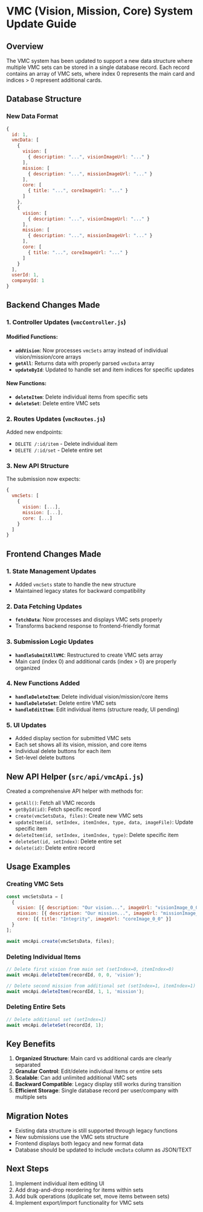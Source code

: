 # VMC (Vision, Mission, Core) System Update Guide

## Overview
The VMC system has been updated to support a new data structure where multiple VMC sets can be stored in a single database record. Each record contains an array of VMC sets, where index 0 represents the main card and indices > 0 represent additional cards.

## Database Structure

### New Data Format
```javascript
{
  id: 1,
  vmcData: [
    {
      vision: [
        { description: "...", visionImageUrl: "..." }
      ],
      mission: [
        { description: "...", missionImageUrl: "..." }
      ],
      core: [
        { title: "...", coreImageUrl: "..." }
      ]
    },
    {
      vision: [
        { description: "...", visionImageUrl: "..." }
      ],
      mission: [
        { description: "...", missionImageUrl: "..." }
      ],
      core: [
        { title: "...", coreImageUrl: "..." }
      ]
    }
  ],
  userId: 1,
  companyId: 1
}
```

## Backend Changes Made

### 1. Controller Updates (`vmcController.js`)

#### Modified Functions:
- **`addVision`**: Now processes `vmcSets` array instead of individual vision/mission/core arrays
- **`getAll`**: Returns data with properly parsed `vmcData` array
- **`updateById`**: Updated to handle set and item indices for specific updates

#### New Functions:
- **`deleteItem`**: Delete individual items from specific sets
- **`deleteSet`**: Delete entire VMC sets

### 2. Routes Updates (`vmcRoutes.js`)
Added new endpoints:
- `DELETE /:id/item` - Delete individual item
- `DELETE /:id/set` - Delete entire set

### 3. New API Structure
The submission now expects:
```javascript
{
  vmcSets: [
    {
      vision: [...],
      mission: [...],
      core: [...]
    }
  ]
}
```

## Frontend Changes Made

### 1. State Management Updates
- Added `vmcSets` state to handle the new structure
- Maintained legacy states for backward compatibility

### 2. Data Fetching Updates
- **`fetchData`**: Now processes and displays VMC sets properly
- Transforms backend response to frontend-friendly format

### 3. Submission Logic Updates
- **`handleSubmitAllVMC`**: Restructured to create VMC sets array
- Main card (index 0) and additional cards (index > 0) are properly organized

### 4. New Functions Added
- **`handleDeleteItem`**: Delete individual vision/mission/core items
- **`handleDeleteSet`**: Delete entire VMC sets
- **`handleEditItem`**: Edit individual items (structure ready, UI pending)

### 5. UI Updates
- Added display section for submitted VMC sets
- Each set shows all its vision, mission, and core items
- Individual delete buttons for each item
- Set-level delete buttons

## New API Helper (`src/api/vmcApi.js`)
Created a comprehensive API helper with methods for:
- `getAll()`: Fetch all VMC records
- `getById(id)`: Fetch specific record
- `create(vmcSetsData, files)`: Create new VMC sets
- `updateItem(id, setIndex, itemIndex, type, data, imageFile)`: Update specific item
- `deleteItem(id, setIndex, itemIndex, type)`: Delete specific item
- `deleteSet(id, setIndex)`: Delete entire set
- `delete(id)`: Delete entire record

## Usage Examples

### Creating VMC Sets
```javascript
const vmcSetsData = [
  {
    vision: [{ description: "Our vision...", imageUrl: "visionImage_0_0" }],
    mission: [{ description: "Our mission...", imageUrl: "missionImage_0_0" }],
    core: [{ title: "Integrity", imageUrl: "coreImage_0_0" }]
  }
];

await vmcApi.create(vmcSetsData, files);
```

### Deleting Individual Items
```javascript
// Delete first vision from main set (setIndex=0, itemIndex=0)
await vmcApi.deleteItem(recordId, 0, 0, 'vision');

// Delete second mission from additional set (setIndex=1, itemIndex=1)
await vmcApi.deleteItem(recordId, 1, 1, 'mission');
```

### Deleting Entire Sets
```javascript
// Delete additional set (setIndex=1)
await vmcApi.deleteSet(recordId, 1);
```

## Key Benefits

1. **Organized Structure**: Main card vs additional cards are clearly separated
2. **Granular Control**: Edit/delete individual items or entire sets
3. **Scalable**: Can add unlimited additional VMC sets
4. **Backward Compatible**: Legacy display still works during transition
5. **Efficient Storage**: Single database record per user/company with multiple sets

## Migration Notes

- Existing data structure is still supported through legacy functions
- New submissions use the VMC sets structure
- Frontend displays both legacy and new format data
- Database should be updated to include `vmcData` column as JSON/TEXT

## Next Steps

1. Implement individual item editing UI
2. Add drag-and-drop reordering for items within sets
3. Add bulk operations (duplicate set, move items between sets)
4. Implement export/import functionality for VMC sets
